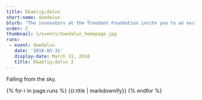 ```yaml
---
title: D&aelig;dalvs
short-name: daedalus
blurb: "The innovators at the Trondant Foundation invite you to an exclusive unboxing. Experience the cosmic disruption of realizing nobody’s in charge."
order: 2
thumbnail: i/events/daedalus_homepage.jpg
runs:
 - event: daedalus
   date: '2018-03-31'
   display-date: March 31, 2018
   title: D&aelig;dalvs I
---
```


Falling from the sky.

{% for r in page.runs %}
	{{r.title | markdownify}}
{% endfor %}